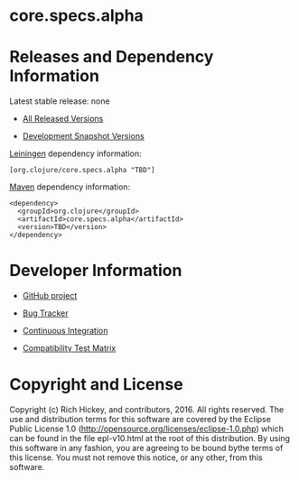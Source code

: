 core.specs.alpha
========================================

Releases and Dependency Information
========================================

Latest stable release: none

* [All Released Versions](http://search.maven.org/#search%7Cgav%7C1%7Cg%3A%22org.clojure%22%20AND%20a%3A%22core.specs.alpha%22)

* [Development Snapshot Versions](https://oss.sonatype.org/index.html#nexus-search;gav~org.clojure~core.specs.alpha~~~)

[Leiningen](https://github.com/technomancy/leiningen) dependency information:

    [org.clojure/core.specs.alpha "TBD"]

[Maven](http://maven.apache.org/) dependency information:

    <dependency>
      <groupId>org.clojure</groupId>
      <artifactId>core.specs.alpha</artifactId>
      <version>TBD</version>
    </dependency>

Developer Information
========================================

* [GitHub project](https://github.com/clojure/core.specs.alpha)

* [Bug Tracker](http://dev.clojure.org/jira/browse/CLJ)

* [Continuous Integration](http://build.clojure.org/job/core.specs.alpha/)

* [Compatibility Test Matrix](http://build.clojure.org/job/core.specs.alpha-test-matrix/)


Copyright and License
========================================

Copyright (c) Rich Hickey, and contributors, 2016. All rights reserved.  The use and distribution terms for this software are covered by the Eclipse Public License 1.0 (http://opensource.org/licenses/eclipse-1.0.php) which can be found in the file epl-v10.html at the root of this distribution. By using this software in any fashion, you are agreeing to be bound bythe terms of this license.  You must not remove this notice, or any other, from this software.
